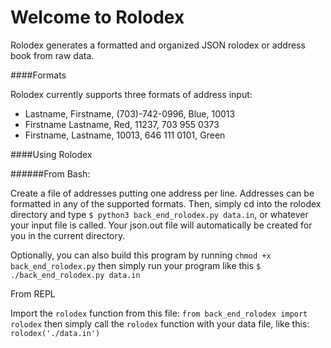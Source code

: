 # Welcome to Rolodex

Rolodex generates a formatted and organized JSON rolodex or address book
from raw data. 

####Formats

Rolodex currently supports three formats of address input:

* Lastname, Firstname, (703)-742-0996, Blue, 10013 
* Firstname Lastname, Red, 11237, 703 955 0373 
* Firstname, Lastname, 10013, 646 111 0101, Green 

####Using Rolodex

######From Bash:

Create a file of addresses putting one address per line. Addresses can be formatted 
in any of the supported formats. Then, simply cd into the rolodex directory and type 
`$ python3 back_end_rolodex.py data.in`, or whatever your input file is called. 
Your json.out file will automatically be created for you in the current directory.

Optionally, you can also build this program by running `chmod +x back_end_rolodex.py`
then simply run your program like this `$ ./back_end_rolodex.py data.in` 

From REPL

Import the `rolodex` function from this file: `from back_end_rolodex import rolodex` 
then simply call the `rolodex` function with your data file, like this: 
`rolodex('./data.in')`
